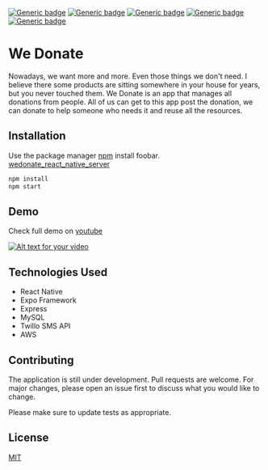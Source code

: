 [![Generic badge](https://img.shields.io/badge/npm-7.5.3-<COLOR>.svg)](https://shields.io/)
[![Generic badge](https://img.shields.io/badge/node-v15.10.0-orange.svg)](https://shields.io/)
[![Generic badge](https://img.shields.io/badge/MySQL-5.7.0-<COLOR>.svg)](https://shields.io/)
[![Generic badge](https://img.shields.io/badge/reactnative-0.63.2-yellowgreen.svg)](https://shields.io/)
[![Generic badge](https://img.shields.io/badge/License-MIT-informational.svg)](https://shields.io/)



# We Donate


Nowadays, we want more and more. Even those things we don't need. I believe there some products are sitting somewhere in your house for years, but you never touched them. We Donate is an app that manages all donations from people. All of us can get to this app post the donation, we can donate to help someone who needs it and reuse all the resources. 

## Installation

Use the package manager [npm](https://pip.pypa.io/en/stable/) install foobar.
[wedonate_react_native_server](https://github.com/momo1113/wedonate_server)

```bash
npm install 
npm start
```

## Demo
Check full demo on [youtube](https://youtu.be/7nU0J_PIhmU)



[![Alt text for your video](wedonate.gif)](https://www.youtube.com/watch?v=7nU0J_PIhmU)

## Technologies Used

* React Native
* Expo Framework
* Express 
* MySQL
* Twillo SMS API
* AWS 





## Contributing
The application is still under development. Pull requests are welcome. For major changes, please open an issue first to discuss what you would like to change.

Please make sure to update tests as appropriate.

## License
[MIT](https://choosealicense.com/licenses/mit/)
